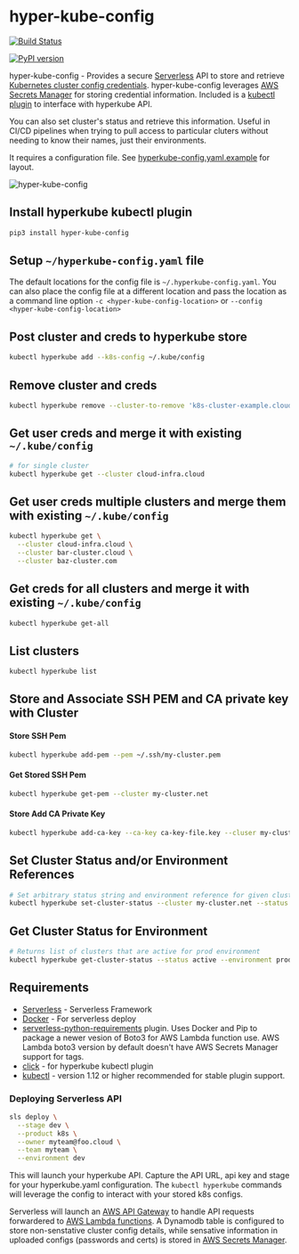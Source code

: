 # hyper-kube-config

[![Build Status](https://travis-ci.org/silvermullet/hyper-kube-config.svg?branch=master)](https://travis-ci.org/silvermullet/hyper-kube-config)

[![PyPI version](https://badge.fury.io/py/hyper-kube-config.svg)](https://badge.fury.io/py/hyper-kube-config)

hyper-kube-config - Provides a secure [Serverless](https://serverless.com/) API to store and retrieve [Kubernetes cluster config credentials](https://kubernetes.io/docs/tasks/access-application-cluster/configure-access-multiple-clusters/). hyper-kube-config leverages [AWS Secrets Manager](https://docs.aws.amazon.com/secretsmanager/index.html) for storing credential information. Included is a [kubectl plugin](https://kubernetes.io/docs/tasks/extend-kubectl/kubectl-plugins/) to interface with hyperkube API. 

You can also set cluster's status and retrieve this information. Useful in CI/CD pipelines when trying to pull access to particular cluters without needing to know their names, just their environments. 

It requires a configuration file. See [hyperkube-config.yaml.example](hyperkube-config.yaml.example) for layout.

![hyper-kube-config](https://user-images.githubusercontent.com/538171/46702337-8edc2780-cbd7-11e8-8ba5-dbbe9916708a.png)


## Install hyperkube kubectl plugin

```bash
pip3 install hyper-kube-config 
```

## Setup `~/hyperkube-config.yaml` file

The default locations for the config file is `~/.hyperkube-config.yaml`. You can also place the config file at a different location and pass the location as a command line option `-c <hyper-kube-config-location>` or `--config <hyper-kube-config-location>`


## Post cluster and creds to hyperkube store

```bash
kubectl hyperkube add --k8s-config ~/.kube/config
```

## Remove cluster and creds

```bash
kubectl hyperkube remove --cluster-to-remove 'k8s-cluster-example.cloud' 
```

## Get user creds and merge it with existing `~/.kube/config`

```bash
# for single cluster
kubectl hyperkube get --cluster cloud-infra.cloud
```

## Get user creds multiple clusters and merge them with existing `~/.kube/config`

```bash
kubectl hyperkube get \
  --cluster cloud-infra.cloud \
  --cluster bar-cluster.cloud \
  --cluster baz-cluster.com
```

## Get creds for all clusters and merge it with existing `~/.kube/config`

```bash
kubectl hyperkube get-all
```

## List clusters

```bash
kubectl hyperkube list
```

## Store and Associate SSH PEM and CA private key with Cluster

#### Store SSH Pem

```bash
kubectl hyperkube add-pem --pem ~/.ssh/my-cluster.pem 
```

#### Get Stored SSH Pem

```bash
kubectl hyperkube get-pem --cluster my-cluster.net
```


#### Store Add CA Private Key

```bash
kubectl hyperkube add-ca-key --ca-key ca-key-file.key --cluser my-cluster.net
```

## Set Cluster Status and/or Environment References

```bash
# Set arbitrary status string and environment reference for given cluster
kubectl hyperkube set-cluster-status --cluster my-cluster.net --status active --environment stage
```

## Get Cluster Status for Environment

```bash
# Returns list of clusters that are active for prod environment
kubectl hyperkube get-cluster-status --status active --environment prod
```

## Requirements

* [Serverless](https://serverless.com/) - Serverless Framework
* [Docker](https://docker.com) - For serverless deploy
* [serverless-python-requirements](https://www.npmjs.com/package/serverless-python-requirements) plugin. Uses Docker and Pip to package a newer vesion of Boto3 for AWS Lambda function use. AWS Lambda boto3 version by default doesn't have AWS Secrets Manager support for tags.
* [click](https://click.palletsprojects.com/en/7.x/) - for hyperkube kubectl plugin
* [kubectl](https://kubernetes.io/docs/tasks/tools/install-kubectl/) - version 1.12 or higher recommended for stable plugin support.

### Deploying Serverless API

```bash
sls deploy \
  --stage dev \
  --product k8s \
  --owner myteam@foo.cloud \
  --team myteam \
  --environment dev
```
This will launch your hyperkube API. Capture the API URL, api key and stage for your hyperkube.yaml configuration. The `kubectl hyperkube` commands will leverage the config to interact with your stored k8s configs.

Serverless will launch an [AWS API Gateway](https://docs.aws.amazon.com/apigateway/index.html) to handle API requests forwardered to [AWS Lambda functions](https://docs.aws.amazon.com/lambda/index.html#lang/en_us). A Dynamodb table is configured to store non-senstative cluster config details, while sensative information in uploaded configs (passwords and certs) is stored in [AWS Secrets Manager](https://docs.aws.amazon.com/secretsmanager/index.html).